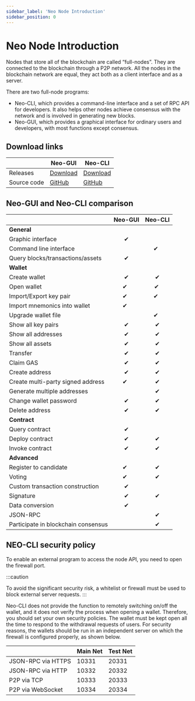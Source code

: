 ```yaml
---
sidebar_label: 'Neo Node Introduction'
sidebar_position: 0
---
```


# Neo Node Introduction

Nodes that store all of the blockchain are called “full-nodes”. They are connected to the blockchain through a P2P network. All the nodes in the blockchain network are equal, they act both as a client interface and as a server.

There are two full-node programs:

- Neo-CLI, which provides a command-line interface and a set of RPC API for developers. It also helps other nodes achieve consensus with the network and is involved in generating new blocks.
- Neo-GUI, which provides a graphical interface for ordinary users and developers, with most functions except consensus.

## Download links

|      | Neo-GUI                        | Neo-CLI                        |
| ---- | ---------------------------------------- | ---------------------------------------- |
| Releases | [Download](https://github.com/neo-ngd/Neo3-GUI/releases) | [Download](https://github.com/neo-project/neo-cli/releases) |
| Source code | [GitHub](https://github.com/neo-ngd/Neo3-GUI) | [GitHub](https://github.com/neo-project/neo-cli) |

## Neo-GUI and Neo-CLI comparison

|           | Neo-GUI  | Neo-CLI  |
| --------- | :--: | :--: |
| **General** |  |  |
| Graphic interface | ✔   |      |
| Command line interface |      | ✔   |
| Query blocks/transactions/assets | ✔   |      |
| **Wallet** |  |  |
| Create wallet | ✔   | ✔   |
| Open wallet | ✔   | ✔ |
| Import/Export key pair | ✔   | ✔   |
| Import mnemonics into wallet | ✔   |    |
| Upgrade wallet file |    | ✔   |
| Show all key pairs | ✔   | ✔   |
| Show all addresses | ✔   | ✔   |
| Show all assets | ✔   | ✔   |
| Transfer | ✔   | ✔   |
| Claim GAS | ✔   | ✔ |
| Create address | ✔   | ✔   |
| Create multi-party signed address | ✔   | ✔ |
| Generate multiple addresses |      | ✔   |
| Change wallet password | ✔   | ✔    |
| Delete address | ✔   | ✔ |
| **Contract** |  |  |
| Query contract | ✔   |    |
| Deploy contract | ✔   | ✔   |
| Invoke contract | ✔   | ✔   |
| **Advanced** |  |  |
| Register to candidate | ✔   | ✔ |
| Voting | ✔   | ✔ |
| Custom transaction construction | ✔   |  |
| Signature | ✔   | ✔ |
| Data conversion | ✔   |  |
| JSON-RPC |      | ✔   |
| Participate in blockchain consensus |      | ✔   |

## NEO-CLI security policy

To enable an external program to access the node API, you need to open the firewall port. 

:::caution

To avoid the significant security risk, a whitelist or firewall must be used to block external server requests.
:::

Neo-CLI does not provide the function to remotely switching on/off the wallet, and it does not verify the process when opening a wallet. Therefore, you should set your own security policies. The wallet must be kept open all the time to respond to the withdrawal requests of users. For security reasons, the wallets should be run in an independent server on which the firewall is configured properly, as shown below. 

|                    | Main Net | Test Net |
| ------------------ | ------------ | ------------- |
| JSON-RPC via HTTPS | 10331        | 20331         |
| JSON-RPC via HTTP  | 10332        | 20332         |
| P2P via TCP        | 10333        | 20333         |
| P2P via WebSocket  | 10334        | 20334         |



